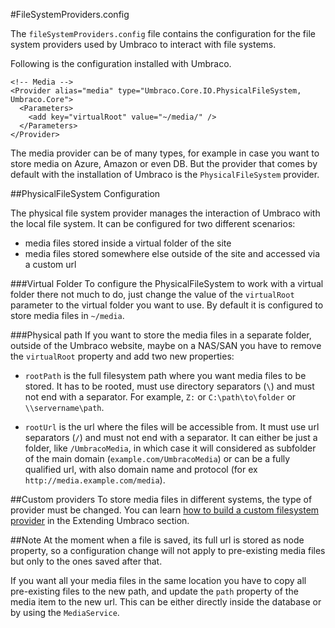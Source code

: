 #FileSystemProviders.config

The `fileSystemProviders.config` file contains the configuration for the file system providers used by Umbraco to interact with file systems.

Following is the configuration installed with Umbraco.


  <?xml version="1.0"?>
  <FileSystemProviders>

    <!-- Media -->
    <Provider alias="media" type="Umbraco.Core.IO.PhysicalFileSystem, Umbraco.Core">
      <Parameters>
        <add key="virtualRoot" value="~/media/" />
      </Parameters>
    </Provider>

  </FileSystemProviders>


The media provider can be of many types, for example in case you want to store media on Azure, Amazon or even DB. But the provider that comes by default with the installation of Umbraco is the `PhysicalFileSystem` provider.

##PhysicalFileSystem Configuration

The physical file system provider manages the interaction of Umbraco with the local file system. It can be configured for two different scenarios:

 - media files stored inside a virtual folder of the site
 - media files stored somewhere else outside of the site and accessed via a custom url
 
###Virtual Folder
To configure the PhysicalFileSystem to work with a virtual folder there not much to do, just change the value of the `virtualRoot` parameter to the virtual folder you want to use. By default it is configured to store media files in  `~/media`.

  <add key="virtualRoot" value="~/media/" />


###Physical path
If you want to store the media files in a separate folder, outside of the Umbraco website, maybe on a NAS/SAN you have to remove the `virtualRoot` property and add two new properties:

 - `rootPath` is the full filesystem path where you want media files to be stored. It has to be rooted, must use directory separators (`\`) and must not end with a separator. For example, `Z:` or `C:\path\to\folder` or `\\servername\path`.
 - `rootUrl` is the url where the files will be accessible from. It must use url separators (`/`) and must not end with a separator. It can either be just a folder, like `/UmbracoMedia`, in which case it will considered as subfolder of the main domain (`example.com/UmbracoMedia`) or can be a fully qualified url, with also domain name and protocol (for ex `http://media.example.com/media`).
 

   <Provider alias="media" type="Umbraco.Core.IO.PhysicalFileSystem, Umbraco.Core">
    <Parameters>
      <add key="rootPath" value="Z:\Storage\UmbracoMedia" />
      <add key="rootUrl" value="http://media.example.com/media" />
    </Parameters>
  </Provider>


##Custom providers
To store media files in different systems, the type of provider must be changed. You can learn [how to build a custom filesystem provider](/documentation/Extending/Custom-File-Systems) in the Extending Umbraco section.

##Note
At the moment when a file is saved, its full url is stored as node property, so a configuration change will not apply to pre-existing media files but only to the ones saved after that.

If you want all your media files in the same location you have to copy all pre-existing files to the new path, and update the `path` property of the media item to the new url. This can be either directly inside the database or by using the `MediaService`.
